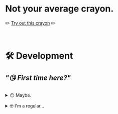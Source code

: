 # **Not your average crayon.**

✏️ [Try out this crayon](https://lauraaubin.github.io/not-your-average-crayon) ✏️

<br>

# 🛠 Development

## *"😘 First time here?"*

<br>

<details>
<summary>😶 Maybe.</summary>

<hr>

<br>

```bash
# Install packages for the first time

$ npm install
```

```bash
# wait what?

$ yarn build
```

> **Note**
> <small>You can skip `yarn build` if you will be exclusively pushing to Github Pages™️</small>

<hr>

</details>

<br>

<details>
<summary>🤓 I'm a regular...</summary>

<hr>

<br>

```bash
# Start local server at - http://localhost:3000/

$ yarn start
```

```bash
# Push changes to Github Pages™️ - https://lauraaubin.github.io/not-your-average-crayon/

$ yarn deploy
```

<hr>

</details>
